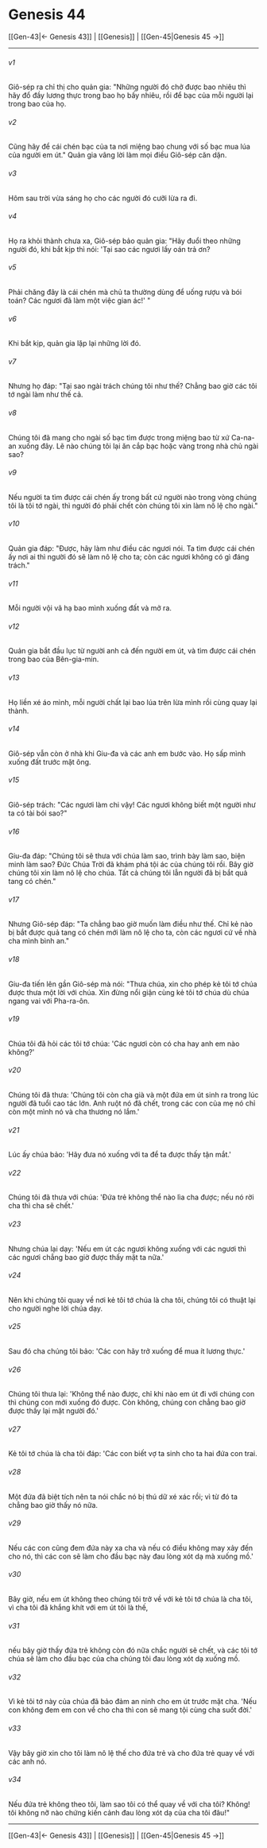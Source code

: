 # Genesis 44

[[Gen-43|← Genesis 43]] | [[Genesis]] | [[Gen-45|Genesis 45 →]]
***



###### v1 
Giô-sép ra chỉ thị cho quản gia: "Những người đó chở được bao nhiêu thì hãy đổ đầy lương thực trong bao họ bấy nhiêu, rồi để bạc của mỗi người lại trong bao của họ. 

###### v2 
Cũng hãy để cái chén bạc của ta nơi miệng bao chung với số bạc mua lúa của người em út." Quản gia vâng lời làm mọi điều Giô-sép căn dặn. 

###### v3 
Hôm sau trời vừa sáng họ cho các người đó cưỡi lừa ra đi. 

###### v4 
Họ ra khỏi thành chưa xa, Giô-sép bảo quản gia: "Hãy đuổi theo những người đó, khi bắt kịp thì nói: 'Tại sao các ngươi lấy oán trả ơn? 

###### v5 
Phải chăng đây là cái chén mà chủ ta thường dùng để uống rượu và bói toán? Các ngươi đã làm một việc gian ác!' " 

###### v6 
Khi bắt kịp, quản gia lặp lại những lời đó. 

###### v7 
Nhưng họ đáp: "Tại sao ngài trách chúng tôi như thế? Chẳng bao giờ các tôi tớ ngài làm như thế cả. 

###### v8 
Chúng tôi đã mang cho ngài số bạc tìm được trong miệng bao từ xứ Ca-na-an xuống đây. Lẽ nào chúng tôi lại ăn cắp bạc hoặc vàng trong nhà chủ ngài sao? 

###### v9 
Nếu người ta tìm được cái chén ấy trong bất cứ người nào trong vòng chúng tôi là tôi tớ ngài, thì người đó phải chết còn chúng tôi xin làm nô lệ cho ngài." 

###### v10 
Quản gia đáp: "Được, hãy làm như điều các ngươi nói. Ta tìm được cái chén ấy nơi ai thì người đó sẽ làm nô lệ cho ta; còn các ngươi không có gì đáng trách." 

###### v11 
Mỗi người vội vã hạ bao mình xuống đất và mở ra. 

###### v12 
Quản gia bắt đầu lục từ người anh cả đến người em út, và tìm được cái chén trong bao của Bên-gia-min. 

###### v13 
Họ liền xé áo mình, mỗi người chất lại bao lúa trên lừa mình rồi cùng quay lại thành. 

###### v14 
Giô-sép vẫn còn ở nhà khi Giu-đa và các anh em bước vào. Họ sấp mình xuống đất trước mặt ông. 

###### v15 
Giô-sép trách: "Các ngươi làm chi vậy! Các ngươi không biết một người như ta có tài bói sao?" 

###### v16 
Giu-đa đáp: "Chúng tôi sẽ thưa với chúa làm sao, trình bày làm sao, biện minh làm sao? Đức Chúa Trời đã khám phá tội ác của chúng tôi rồi. Bây giờ chúng tôi xin làm nô lệ cho chúa. Tất cả chúng tôi lẫn người đã bị bắt quả tang có chén." 

###### v17 
Nhưng Giô-sép đáp: "Ta chẳng bao giờ muốn làm điều như thế. Chỉ kẻ nào bị bắt được quả tang có chén mới làm nô lệ cho ta, còn các ngươi cứ về nhà cha mình bình an." 

###### v18 
Giu-đa tiến lên gần Giô-sép mà nói: "Thưa chúa, xin cho phép kẻ tôi tớ chúa được thưa một lời với chúa. Xin đừng nổi giận cùng kẻ tôi tớ chúa dù chúa ngang vai với Pha-ra-ôn. 

###### v19 
Chúa tôi đã hỏi các tôi tớ chúa: 'Các ngươi còn có cha hay anh em nào không?' 

###### v20 
Chúng tôi đã thưa: 'Chúng tôi còn cha già và một đứa em út sinh ra trong lúc người đã tuổi cao tác lớn. Anh ruột nó đã chết, trong các con của mẹ nó chỉ còn một mình nó và cha thương nó lắm.' 

###### v21 
Lúc ấy chúa bảo: 'Hãy đưa nó xuống với ta để ta được thấy tận mắt.' 

###### v22 
Chúng tôi đã thưa với chúa: 'Đứa trẻ không thể nào lìa cha được; nếu nó rời cha thì cha sẽ chết.' 

###### v23 
Nhưng chúa lại dạy: 'Nếu em út các ngươi không xuống với các ngươi thì các ngươi chẳng bao giờ được thấy mặt ta nữa.' 

###### v24 
Nên khi chúng tôi quay về nơi kẻ tôi tớ chúa là cha tôi, chúng tôi có thuật lại cho người nghe lời chúa dạy. 

###### v25 
Sau đó cha chúng tôi bảo: 'Các con hãy trở xuống để mua ít lương thực.' 

###### v26 
Chúng tôi thưa lại: 'Không thể nào được, chỉ khi nào em út đi với chúng con thì chúng con mới xuống đó được. Còn không, chúng con chẳng bao giờ được thấy lại mặt người đó.' 

###### v27 
Kẻ tôi tớ chúa là cha tôi đáp: 'Các con biết vợ ta sinh cho ta hai đứa con trai. 

###### v28 
Một đứa đã biệt tích nên ta nói chắc nó bị thú dữ xé xác rồi; vì từ đó ta chẳng bao giờ thấy nó nữa. 

###### v29 
Nếu các con cũng đem đứa này xa cha và nếu có điều không may xảy đến cho nó, thì các con sẽ làm cho đầu bạc này đau lòng xót dạ mà xuống mồ.' 

###### v30 
Bây giờ, nếu em út không theo chúng tôi trở về với kẻ tôi tớ chúa là cha tôi, vì cha tôi đã khắng khít với em út tôi là thế, 

###### v31 
nếu bây giờ thấy đứa trẻ không còn đó nữa chắc người sẽ chết, và các tôi tớ chúa sẽ làm cho đầu bạc của cha chúng tôi đau lòng xót dạ xuống mồ. 

###### v32 
Vì kẻ tôi tớ này của chúa đã bảo đảm an ninh cho em út trước mặt cha. 'Nếu con không đem em con về cho cha thì con sẽ mang tội cùng cha suốt đời.' 

###### v33 
Vậy bây giờ xin cho tôi làm nô lệ thế cho đứa trẻ và cho đứa trẻ quay về với các anh nó. 

###### v34 
Nếu đứa trẻ không theo tôi, làm sao tôi có thể quay về với cha tôi? Không! tôi không nỡ nào chứng kiến cảnh đau lòng xót dạ của cha tôi đâu!"

***
[[Gen-43|← Genesis 43]] | [[Genesis]] | [[Gen-45|Genesis 45 →]]
